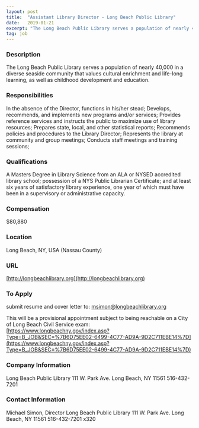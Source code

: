 ```yaml
---
layout: post
title:  "Assistant Library Director - Long Beach Public Library"
date:   2019-01-21
excerpt: "The Long Beach Public Library serves a population of nearly 40,000 in a diverse seaside community that values cultural enrichment and life-long learning, as well as childhood development and education."
tag: job
---
```


### Description   

The Long Beach Public Library serves a population of nearly 40,000 in a diverse seaside community that values cultural enrichment and life-long learning, as well as childhood development and education.


### Responsibilities   

In the absence of the Director, functions in his/her stead; Develops, recommends, and implements new programs and/or services; Provides reference services and instructs the public to maximize use of library resources; Prepares state, local, and other statistical reports; Recommends policies and procedures to the Library Director; Represents the library at community and group meetings; Conducts staff meetings and training sessions; 


### Qualifications   

A Masters Degree in Library Science from an ALA or NYSED accredited library school; possession of a NYS Public Librarian Certificate; and at least six years of satisfactory library experience, one year of which must have been in a supervisory or administrative capacity.


### Compensation   

$80,880


### Location   

Long Beach, NY, USA  (Nassau County)


### URL   

[http://longbeachlibrary.org](http://longbeachlibrary.org)

### To Apply   

submit resume and cover letter to:
msimon@longbeachlibrary.org

This will be a provisional appointment subject to being reachable on a City of Long Beach Civil Service exam: [https://www.longbeachny.gov/index.asp?Type=B_JOB&SEC=%7B6D75EE02-6499-4C77-AD9A-9D2C711EBE14%7D](https://www.longbeachny.gov/index.asp?Type=B_JOB&SEC=%7B6D75EE02-6499-4C77-AD9A-9D2C711EBE14%7D) 


### Company Information   

Long Beach Public Library
111 W. Park Ave.
Long Beach, NY 11561
516-432-7201


### Contact Information   

Michael Simon, Director
Long Beach Public Library
111 W. Park Ave.
Long Beach, NY 11561
516-432-7201  x320

